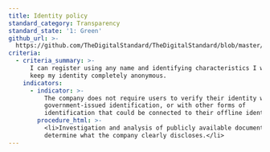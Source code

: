 ```yaml
---
title: Identity policy
standard_category: Transparency
standard_state: '1: Green'
github_url: >-
  https://github.com/TheDigitalStandard/TheDigitalStandard/blob/master/Governance%20%26%20Compliance%20(Are%20they%20good%3F)%2FTransparency%2FIdentity%20policy.yaml
criteria:
  - criteria_summary: >-
      I can register using any name and identifying characteristics I wish, or
      keep my identity completely anonymous.
    indicators:
      - indicator: >-
          The company does not require users to verify their identity with their
          government-issued identification, or with other forms of
          identification that could be connected to their offline identity.
        procedure_html: >-
          <li>Investigation and analysis of publicly available documentation to
          determine what the company clearly discloses.</li>
---
```


